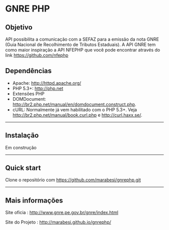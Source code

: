 GNRE PHP
=================

Objetivo
-----
 API possibilita a comunicação com a SEFAZ para a emissão da nota GNRE (Guia Nacional de Recolhimento de Tributos Estaduais). 
 A API GNRE tem como maior inspiração a API NFEPHP que você pode encontrar através do link https://github.com/nfephp

Dependências
-------
* Apache: <http://httpd.apache.org/>
* PHP 5.3+: <http://php.net>
* Extensões PHP
 * DOMDocument: http://br2.php.net/manual/en/domdocument.construct.php.
 * cURL: Normalmente já vem habilitado com o PHP 5.3+. Veja <http://br2.php.net/manual/book.curl.php> e <http://curl.haxx.se/>.

------

Instalação
------
Em construção 

-----
Quick start
-----
Clone o repositório com https://github.com/marabesi/gnrephp.git

-----

Mais informações
-----
Site oficia :     http://www.gnre.pe.gov.br/gnre/index.html

Site do Projeto : http://marabesi.github.io/gnrephp/



